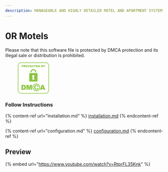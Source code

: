 ```yaml
---
description: MANAGEABLE AND HIGHLY DETAILED MOTEL AND APARTMENT SYSTEM
---
```


# 0R Motels

Please note that this software file is protected by DMCA protection and its illegal sale or distribution is prohibited.

<figure><img src="../../.gitbook/assets/DMCA_badge_trn_100w.png" alt=""><figcaption></figcaption></figure>

### Follow Instructions

{% content-ref url="installation.md" %}
[installation.md](installation.md)
{% endcontent-ref %}

{% content-ref url="configuration.md" %}
[configuration.md](configuration.md)
{% endcontent-ref %}

## Preview

{% embed url="https://www.youtube.com/watch?v=RtprFL35Knk" %}

